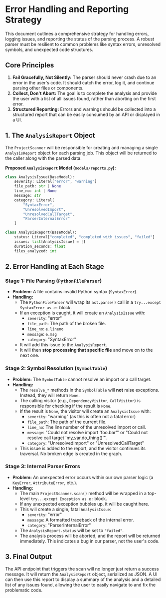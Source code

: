 # Error Handling and Reporting Strategy

This document outlines a comprehensive strategy for handling errors, logging issues, and reporting the status of the parsing process. A robust parser must be resilient to common problems like syntax errors, unresolved symbols, and unexpected code structures.

## Core Principles

1.  **Fail Gracefully, Not Silently:** The parser should never crash due to an error in the user's code. It should catch the error, log it, and continue parsing other files or components.
2.  **Collect, Don't Abort:** The goal is to complete the analysis and provide the user with a list of all issues found, rather than aborting on the first error.
3.  **Structured Reporting:** Errors and warnings should be collected into a structured report that can be easily consumed by an API or displayed in a UI.

## 1. The `AnalysisReport` Object

The `ProjectScanner` will be responsible for creating and managing a single `AnalysisReport` object for each parsing job. This object will be returned to the caller along with the parsed data.

**Proposed `AnalysisReport` Model (`models/reports.py`):**
```python
class AnalysisIssue(BaseModel):
    severity: Literal["error", "warning"]
    file_path: str | None
    line_no: int | None
    message: str
    category: Literal[
        "SyntaxError",
        "UnresolvedImport",
        "UnresolvedCallTarget",
        "ParserInternalError"
    ]

class AnalysisReport(BaseModel):
    status: Literal["completed", "completed_with_issues", "failed"]
    issues: list[AnalysisIssue] = []
    duration_seconds: float
    files_analyzed: int
```

## 2. Error Handling at Each Stage

### Stage 1: File Parsing (`PythonFileParser`)
-   **Problem:** A file contains invalid Python syntax (`SyntaxError`).
-   **Handling:**
    -   The `PythonFileParser` will wrap its `ast.parse()` call in a `try...except SyntaxError as e:` block.
    -   If an exception is caught, it will create an `AnalysisIssue` with:
        -   `severity`: "error"
        -   `file_path`: The path of the broken file.
        -   `line_no`: `e.lineno`
        -   `message`: `e.msg`
        -   `category`: "SyntaxError"
    -   It will add this issue to the `AnalysisReport`.
    -   It will then **stop processing that specific file** and move on to the next one.

### Stage 2: Symbol Resolution (`SymbolTable`)
-   **Problem:** The `SymbolTable` cannot resolve an import or a call target.
-   **Handling:**
    -   The `resolve_*` methods in the `SymbolTable` will **not** raise exceptions. Instead, they will return `None`.
    -   The calling visitor (e.g., `DependencyVisitor`, `CallVisitor`) is responsible for checking if the result is `None`.
    -   If the result is `None`, the visitor will create an `AnalysisIssue` with:
        -   `severity`: "warning" (as this is often not a fatal error)
        -   `file_path`: The path of the current file.
        -   `line_no`: The line number of the unresolved import or call.
        -   `message`: "Could not resolve import 'foo.bar'" or "Could not resolve call target 'my_var.do_thing()'".
        -   `category`: "UnresolvedImport" or "UnresolvedCallTarget"
    -   This issue is added to the report, and the visitor continues its traversal. No broken edge is created in the graph.

### Stage 3: Internal Parser Errors
-   **Problem:** An unexpected error occurs within our own parser logic (a `KeyError`, `AttributeError`, etc.).
-   **Handling:**
    -   The main `ProjectScanner.scan()` method will be wrapped in a top-level `try...except Exception as e:` block.
    -   If any unexpected exception bubbles up, it will be caught here.
    -   This will create a single, fatal `AnalysisIssue`:
        -   `severity`: "error"
        -   `message`: A formatted traceback of the internal error.
        -   `category`: "ParserInternalError"
    -   The `AnalysisReport.status` will be set to `"failed"`.
    -   The analysis process will be aborted, and the report will be returned immediately. This indicates a bug in our parser, not the user's code.

## 3. Final Output

The API endpoint that triggers the scan will no longer just return a success message. It will return the `AnalysisReport` object, serialized as JSON. A UI can then use this report to display a summary of the analysis and a detailed list of any issues found, allowing the user to easily navigate to and fix the problematic code.
